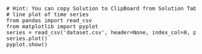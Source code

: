 <pre class="file" data-target="clipboard">
# Hint: You can copy Solution to ClipBoard from Solution Tab
# line plot of time series
from pandas import read_csv
from matplotlib import pyplot
series = read_csv('dataset.csv', header=None, index_col=0, parse_dates=True, squeeze=True)
series.plot()
pyplot.show()
</pre>

